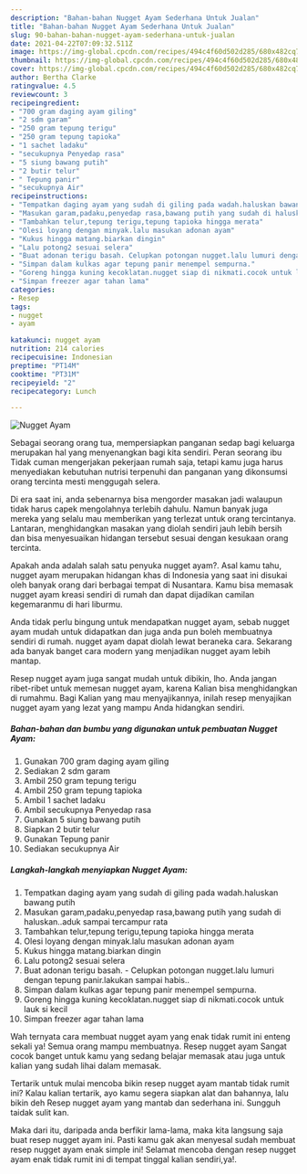 ```yaml
---
description: "Bahan-bahan Nugget Ayam Sederhana Untuk Jualan"
title: "Bahan-bahan Nugget Ayam Sederhana Untuk Jualan"
slug: 90-bahan-bahan-nugget-ayam-sederhana-untuk-jualan
date: 2021-04-22T07:09:32.511Z
image: https://img-global.cpcdn.com/recipes/494c4f60d502d285/680x482cq70/nugget-ayam-foto-resep-utama.jpg
thumbnail: https://img-global.cpcdn.com/recipes/494c4f60d502d285/680x482cq70/nugget-ayam-foto-resep-utama.jpg
cover: https://img-global.cpcdn.com/recipes/494c4f60d502d285/680x482cq70/nugget-ayam-foto-resep-utama.jpg
author: Bertha Clarke
ratingvalue: 4.5
reviewcount: 3
recipeingredient:
- "700 gram daging ayam giling"
- "2 sdm garam"
- "250 gram tepung terigu"
- "250 gram tepung tapioka"
- "1 sachet ladaku"
- "secukupnya Penyedap rasa"
- "5 siung bawang putih"
- "2 butir telur"
- " Tepung panir"
- "secukupnya Air"
recipeinstructions:
- "Tempatkan daging ayam yang sudah di giling pada wadah.haluskan bawang putih"
- "Masukan garam,padaku,penyedap rasa,bawang putih yang sudah di haluskan..aduk sampai tercampur rata"
- "Tambahkan telur,tepung terigu,tepung tapioka hingga merata"
- "Olesi loyang dengan minyak.lalu masukan adonan ayam"
- "Kukus hingga matang.biarkan dingin"
- "Lalu potong2 sesuai selera"
- "Buat adonan terigu basah. Celupkan potongan nugget.lalu lumuri dengan tepung panir.lakukan sampai habis.."
- "Simpan dalam kulkas agar tepung panir menempel sempurna."
- "Goreng hingga kuning kecoklatan.nugget siap di nikmati.cocok untuk lauk si kecil"
- "Simpan freezer agar tahan lama"
categories:
- Resep
tags:
- nugget
- ayam

katakunci: nugget ayam 
nutrition: 214 calories
recipecuisine: Indonesian
preptime: "PT14M"
cooktime: "PT31M"
recipeyield: "2"
recipecategory: Lunch

---
```



![Nugget Ayam](https://img-global.cpcdn.com/recipes/494c4f60d502d285/680x482cq70/nugget-ayam-foto-resep-utama.jpg)

Sebagai seorang orang tua, mempersiapkan panganan sedap bagi keluarga merupakan hal yang menyenangkan bagi kita sendiri. Peran seorang ibu Tidak cuman mengerjakan pekerjaan rumah saja, tetapi kamu juga harus menyediakan kebutuhan nutrisi terpenuhi dan panganan yang dikonsumsi orang tercinta mesti menggugah selera.

Di era  saat ini, anda sebenarnya bisa mengorder masakan jadi walaupun tidak harus capek mengolahnya terlebih dahulu. Namun banyak juga mereka yang selalu mau memberikan yang terlezat untuk orang tercintanya. Lantaran, menghidangkan masakan yang diolah sendiri jauh lebih bersih dan bisa menyesuaikan hidangan tersebut sesuai dengan kesukaan orang tercinta. 



Apakah anda adalah salah satu penyuka nugget ayam?. Asal kamu tahu, nugget ayam merupakan hidangan khas di Indonesia yang saat ini disukai oleh banyak orang dari berbagai tempat di Nusantara. Kamu bisa memasak nugget ayam kreasi sendiri di rumah dan dapat dijadikan camilan kegemaranmu di hari liburmu.

Anda tidak perlu bingung untuk mendapatkan nugget ayam, sebab nugget ayam mudah untuk didapatkan dan juga anda pun boleh membuatnya sendiri di rumah. nugget ayam dapat diolah lewat beraneka cara. Sekarang ada banyak banget cara modern yang menjadikan nugget ayam lebih mantap.

Resep nugget ayam juga sangat mudah untuk dibikin, lho. Anda jangan ribet-ribet untuk memesan nugget ayam, karena Kalian bisa menghidangkan di rumahmu. Bagi Kalian yang mau menyajikannya, inilah resep menyajikan nugget ayam yang lezat yang mampu Anda hidangkan sendiri.

<!--inarticleads1-->

##### Bahan-bahan dan bumbu yang digunakan untuk pembuatan Nugget Ayam:

1. Gunakan 700 gram daging ayam giling
1. Sediakan 2 sdm garam
1. Ambil 250 gram tepung terigu
1. Ambil 250 gram tepung tapioka
1. Ambil 1 sachet ladaku
1. Ambil secukupnya Penyedap rasa
1. Gunakan 5 siung bawang putih
1. Siapkan 2 butir telur
1. Gunakan  Tepung panir
1. Sediakan secukupnya Air




<!--inarticleads2-->

##### Langkah-langkah menyiapkan Nugget Ayam:

1. Tempatkan daging ayam yang sudah di giling pada wadah.haluskan bawang putih
1. Masukan garam,padaku,penyedap rasa,bawang putih yang sudah di haluskan..aduk sampai tercampur rata
1. Tambahkan telur,tepung terigu,tepung tapioka hingga merata
1. Olesi loyang dengan minyak.lalu masukan adonan ayam
1. Kukus hingga matang.biarkan dingin
1. Lalu potong2 sesuai selera
1. Buat adonan terigu basah. - Celupkan potongan nugget.lalu lumuri dengan tepung panir.lakukan sampai habis..
1. Simpan dalam kulkas agar tepung panir menempel sempurna.
1. Goreng hingga kuning kecoklatan.nugget siap di nikmati.cocok untuk lauk si kecil
1. Simpan freezer agar tahan lama




Wah ternyata cara membuat nugget ayam yang enak tidak rumit ini enteng sekali ya! Semua orang mampu membuatnya. Resep nugget ayam Sangat cocok banget untuk kamu yang sedang belajar memasak atau juga untuk kalian yang sudah lihai dalam memasak.

Tertarik untuk mulai mencoba bikin resep nugget ayam mantab tidak rumit ini? Kalau kalian tertarik, ayo kamu segera siapkan alat dan bahannya, lalu bikin deh Resep nugget ayam yang mantab dan sederhana ini. Sungguh taidak sulit kan. 

Maka dari itu, daripada anda berfikir lama-lama, maka kita langsung saja buat resep nugget ayam ini. Pasti kamu gak akan menyesal sudah membuat resep nugget ayam enak simple ini! Selamat mencoba dengan resep nugget ayam enak tidak rumit ini di tempat tinggal kalian sendiri,ya!.

